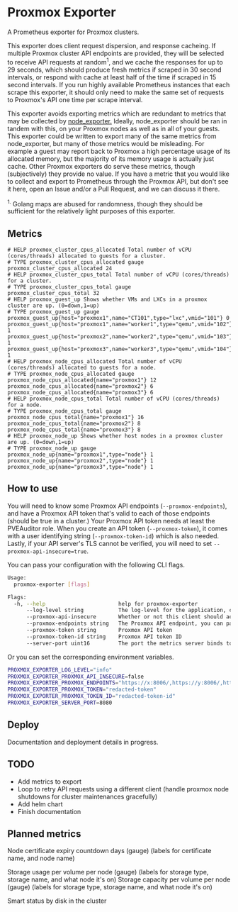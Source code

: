 # Proxmox Exporter

A Prometheus exporter for Proxmox clusters.

This exporter does client request dispersion, and response cacheing. If multiple Proxmox cluster API endpoints are provided, they will be selected to receive API requests at random<sup>1</sup>, and we cache the responses for up to 29 seconds, which should produce fresh metrics if scraped in 30 second intervals, or respond with cache at least half of the time if scraped in 15 second intervals. If you run highly available Prometheus instances that each scrape this exporter, it should only need to make the same set of requests to Proxmox's API one time per scrape interval.

This exporter avoids exporting metrics which are redundant to metrics that may be collected by [node_exporter.](https://github.com/prometheus/node_exporter) Ideally, node_exporter should be ran in tandem with this, on your Proxmox nodes as well as in all of your guests. This exporter could be written to export many of the same metrics from node_exporter, but many of those metrics would be misleading. For example a guest may report back to Proxmox a high percentage usage of its allocated memory, but the majority of its memory usage is actually just cache. Other Proxmox exporters do serve these metrics, though (subjectively) they provide no value. If you have a metric that you would like to collect and export to Prometheus through the Proxmox API, but don't see it here, open an Issue and/or a Pull Request, and we can discuss it there.

<sup>1.</sup> Golang maps are abused for randomness, though they should be sufficient for the relatively light purposes of this exporter.

## Metrics

```
# HELP proxmox_cluster_cpus_allocated Total number of vCPU (cores/threads) allocated to guests for a cluster.
# TYPE proxmox_cluster_cpus_allocated gauge
proxmox_cluster_cpus_allocated 24
# HELP proxmox_cluster_cpus_total Total number of vCPU (cores/threads) for a cluster.
# TYPE proxmox_cluster_cpus_total gauge
proxmox_cluster_cpus_total 32
# HELP proxmox_guest_up Shows whether VMs and LXCs in a proxmox cluster are up. (0=down,1=up)
# TYPE proxmox_guest_up gauge
proxmox_guest_up{host="proxmox1",name="CT101",type="lxc",vmid="101"} 0
proxmox_guest_up{host="proxmox1",name="worker1",type="qemu",vmid="102"} 1
proxmox_guest_up{host="proxmox2",name="worker2",type="qemu",vmid="103"} 1
proxmox_guest_up{host="proxmox3",name="worker3",type="qemu",vmid="104"} 1
# HELP proxmox_node_cpus_allocated Total number of vCPU (cores/threads) allocated to guests for a node.
# TYPE proxmox_node_cpus_allocated gauge
proxmox_node_cpus_allocated{name="proxmox1"} 12
proxmox_node_cpus_allocated{name="proxmox2"} 6
proxmox_node_cpus_allocated{name="proxmox3"} 6
# HELP proxmox_node_cpus_total Total number of vCPU (cores/threads) for a node.
# TYPE proxmox_node_cpus_total gauge
proxmox_node_cpus_total{name="proxmox1"} 16
proxmox_node_cpus_total{name="proxmox2"} 8
proxmox_node_cpus_total{name="proxmox3"} 8
# HELP proxmox_node_up Shows whether host nodes in a proxmox cluster are up. (0=down,1=up)
# TYPE proxmox_node_up gauge
proxmox_node_up{name="proxmox1",type="node"} 1
proxmox_node_up{name="proxmox2",type="node"} 1
proxmox_node_up{name="proxmox3",type="node"} 1
```

## How to use

You will need to know some Proxmox API endpoints (`--proxmox-endpoints`), and have a Proxmox API token that's valid to each of those endpoints (should be true in a cluster.) Your Proxmox API token needs at least the PVEAuditor role. When you create an API token (`--proxmox-token`), it comes with a user identifying string (`--proxmox-token-id`) which is also needed. Lastly, if your API server's TLS cannot be verified, you will need to set `--proxmox-api-insecure=true`.

You can pass your configuration with the following CLI flags.

```bash
Usage:
  proxmox-exporter [flags]

Flags:
  -h, --help                       help for proxmox-exporter
      --log-level string           The log-level for the application, can be one of info, warn, error, debug. (default "info")
      --proxmox-api-insecure       Whether or not this client should accept insecure connections to Proxmox (default: false)
      --proxmox-endpoints string   The Proxmox API endpoint, you can pass in multiple endpoints separated by commas (ex: https://localhost:8006/)
      --proxmox-token string       Proxmox API token
      --proxmox-token-id string    Proxmox API token ID
      --server-port uint16         The port the metrics server binds to. (default 8080)
```

Or you can set the corresponding environment variables.

```bash
PROXMOX_EXPORTER_LOG_LEVEL="info"
PROXMOX_EXPORTER_PROXMOX_API_INSECURE=false
PROXMOX_EXPORTER_PROXMOX_ENDPOINTS="https://x:8006/,https://y:8006/,https://z:8006/"
PROXMOX_EXPORTER_PROXMOX_TOKEN="redacted-token"
PROXMOX_EXPORTER_PROXMOX_TOKEN_ID="redacted-token-id"
PROXMOX_EXPORTER_SERVER_PORT=8080
```

## Deploy

Documentation and deployment details in progress.

## TODO

- Add metrics to export
- Loop to retry API requests using a different client (handle proxmox node shutdowns for cluster maintenances gracefully)
- Add helm chart
- Finish documentation

## Planned metrics

Node certificate expiry countdown days (gauge) (labels for certificate name, and node name)

Storage usage per volume per node (gauge) (labels for storage type, storage name, and what node it's on)
Storage capacity per volume per node (gauge) (labels for storage type, storage name, and what node it's on)

Smart status by disk in the cluster